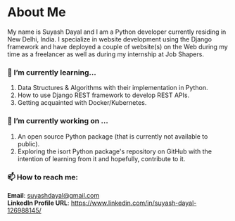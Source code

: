 # About Me 
My name is Suyash Dayal and I am a Python developer currently residing in New Delhi, India. I specialize in website development using the Django framework and have deployed a couple of website(s) on the Web during my time as a freelancer as well as during my internship at Job Shapers.

### 🌱 I’m currently learning...
1. Data Structures & Algorithms with their implementation in Python.
2. How to use Django REST framework to develop REST APIs.
3. Getting acquainted with Docker/Kubernetes.

### 🔭 I’m currently working on ...
1. An open source Python package (that is currently not available to public).
2. Exploring the isort Python package's repository on GitHub with the intention of learning from it and hopefully, contribute to it.

### 📫 How to reach me:
**Email**: suyashdayal@gmail.com  
**LinkedIn Profile URL**: https://www.linkedin.com/in/suyash-dayal-126988145/

<!--
**SuyashD95/SuyashD95** is a ✨ _special_ ✨ repository because its `README.md` (this file) appears on your GitHub profile.

Here are some ideas to get you started:

- 🔭 I’m currently working on ...
- 🌱 I’m currently learning ...
- 👯 I’m looking to collaborate on ...
- 🤔 I’m looking for help with ...
- 💬 Ask me about ...
- 📫 How to reach me: ...
- 😄 Pronouns: ...
- ⚡ Fun fact: ...
-->
